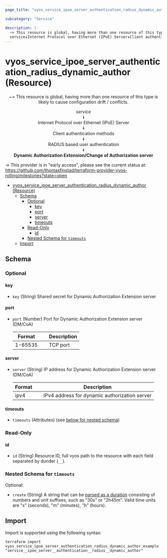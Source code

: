 ```yaml
---
page_title: "vyos_service_ipoe_server_authentication_radius_dynamic_author Resource - vyos"

subcategory: "Service"

description: |-
  ~> This resource is global, having more than one resource of this type is likely to cause configuration drift / conflicts.
  service⯯Internet Protocol over Ethernet (IPoE) Server⯯Client authentication methods⯯RADIUS based user authentication⯯Dynamic Authorization Extension/Change of Authorization server
---
```


# vyos_service_ipoe_server_authentication_radius_dynamic_author (Resource)
<center>

~> This resource is global, having more than one resource of this type is likely to cause configuration drift / conflicts.

*service*  
⯯  
Internet Protocol over Ethernet (IPoE) Server  
⯯  
Client authentication methods  
⯯  
RADIUS based user authentication  
⯯  
**Dynamic Authorization Extension/Change of Authorization server**


</center>

-> This provider is in "early access", please see the current status at: https://github.com/thomasfinstad/terraform-provider-vyos-rolling/milestones?state=open

<!--TOC-->

- [vyos_service_ipoe_server_authentication_radius_dynamic_author (Resource)](#vyos_service_ipoe_server_authentication_radius_dynamic_author-resource)
  - [Schema](#schema)
    - [Optional](#optional)
      - [key](#key)
      - [port](#port)
      - [server](#server)
      - [timeouts](#timeouts)
    - [Read-Only](#read-only)
      - [id](#id)
    - [Nested Schema for `timeouts`](#nested-schema-for-timeouts)
  - [Import](#import)

<!--TOC-->

<!-- schema generated by tfplugindocs -->
## Schema

### Optional

#### key
- `key` (String) Shared secret for Dynamic Authorization Extension server
#### port
- `port` (Number) Port for Dynamic Authorization Extension server (DM/CoA)

    |  Format   &emsp;|  Description  |
    |-----------|---------------|
    |  1-65535  &emsp;|  TCP port     |
#### server
- `server` (String) IP address for Dynamic Authorization Extension server (DM/CoA)

    |  Format  &emsp;|  Description                                    |
    |----------|-------------------------------------------------|
    |  ipv4    &emsp;|  IPv4 address for dynamic authorization server  |
#### timeouts
- `timeouts` (Attributes) (see [below for nested schema](#nestedatt--timeouts))

### Read-Only

#### id
- `id` (String) Resource ID, full vyos path to the resource with each field separated by dunder (`__`).

<a id="nestedatt--timeouts"></a>
### Nested Schema for `timeouts`

Optional:

- `create` (String) A string that can be [parsed as a duration](https://pkg.go.dev/time#ParseDuration) consisting of numbers and unit suffixes, such as &#34;30s&#34; or &#34;2h45m&#34;. Valid time units are &#34;s&#34; (seconds), &#34;m&#34; (minutes), &#34;h&#34; (hours).

## Import

Import is supported using the following syntax:

```shell
terraform import vyos_service_ipoe_server_authentication_radius_dynamic_author.example "service__ipoe_server__authentication__radius__dynamic_author"
```

